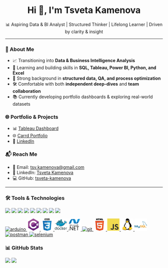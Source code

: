 <h1 align="center">Hi 👋, I'm Tsveta Kamenova</h1>
<p align="center">
📊 Aspiring Data & BI Analyst | Structured Thinker | Lifelong Learner | Driven by clarity & insight
</p>

---

### 🚀 About Me

- 📈 Transitioning into **Data & Business Intelligence Analysis**
- 🧠 Learning and building skills in **SQL, Tableau, Power BI, Python, and Excel**
- 🎯 Strong background in **structured data, QA, and process optimization**
- 🛠️ Comfortable with both **independent deep-dives** and **team collaboration**
- 📚 Currently developing portfolio dashboards & exploring real-world datasets


### 🌐 Portfolio & Projects

- 📊 [Tableau Dashboard](https://public.tableau.com/views/Portfolio_17545771211020/SalesDashboard)
- 🌐 [Carrd Portfolio](https://tsvetakamenovabikesales.carrd.co)
- 💼 [LinkedIn](https://www.linkedin.com/in/tsveta-kamenova-b64739120/)


### 📬 Reach Me

- 📧 Email: [tsv.kamenova@gmail.com](mailto:tsv.kamenova@gmail.com)
- 💼 LinkedIn: [Tsveta Kamenova](https://www.linkedin.com/in/tsveta-kamenova-b64739120/)
- 💻 GitHub: [tsveta-kamenova](https://github.com/tsveta-kamenova)

---

### 🛠️ Tools & Technologies

<p align="left">
  <!-- Core BI/Data Tools -->
  <img src="https://img.shields.io/badge/SQL-CC2927?style=for-the-badge&logo=postgresql&logoColor=white"/>
  <img src="https://img.shields.io/badge/Tableau-E97627?style=for-the-badge&logo=tableau&logoColor=white"/>
  <img src="https://img.shields.io/badge/Power%20BI-F2C811?style=for-the-badge&logo=powerbi&logoColor=black"/>
  <img src="https://img.shields.io/badge/Excel-217346?style=for-the-badge&logo=microsoft-excel&logoColor=white"/>
  <img src="https://img.shields.io/badge/Python-3776AB?style=for-the-badge&logo=python&logoColor=white"/>
  <img src="https://img.shields.io/badge/SPSS-009FDA?style=for-the-badge"/>
  <img src="https://img.shields.io/badge/Askia-005EB8?style=for-the-badge"/>
  <img src="https://img.shields.io/badge/Q%20(DisplayR)-004B87?style=for-the-badge"/>
  <img src="https://img.shields.io/badge/AutoCAD-E44726?style=for-the-badge&logo=autodesk&logoColor=white"/>
</p>

  <!-- Your existing stack -->
  <a href="https://www.arduino.cc/" target="_blank" rel="noreferrer">
    <img src="https://cdn.worldvectorlogo.com/logos/arduino-1.svg" alt="arduino" width="40" height="40"/>
  </a>
  <a href="https://www.w3schools.com/cs/" target="_blank" rel="noreferrer">
    <img src="https://raw.githubusercontent.com/devicons/devicon/master/icons/csharp/csharp-original.svg" alt="csharp" width="40" height="40"/>
  </a>
  <a href="https://www.w3schools.com/css/" target="_blank" rel="noreferrer">
    <img src="https://raw.githubusercontent.com/devicons/devicon/master/icons/css3/css3-original-wordmark.svg" alt="css3" width="40" height="40"/>
  </a>
  <a href="https://www.docker.com/" target="_blank" rel="noreferrer">
    <img src="https://raw.githubusercontent.com/devicons/devicon/master/icons/docker/docker-original-wordmark.svg" alt="docker" width="40" height="40"/>
  </a>
  <a href="https://dotnet.microsoft.com/" target="_blank" rel="noreferrer">
    <img src="https://raw.githubusercontent.com/devicons/devicon/master/icons/dot-net/dot-net-original-wordmark.svg" alt="dotnet" width="40" height="40"/>
  </a>
  <a href="https://git-scm.com/" target="_blank" rel="noreferrer">
    <img src="https://www.vectorlogo.zone/logos/git-scm/git-scm-icon.svg" alt="git" width="40" height="40"/>
  </a>
  <a href="https://www.w3.org/html/" target="_blank" rel="noreferrer">
    <img src="https://raw.githubusercontent.com/devicons/devicon/master/icons/html5/html5-original-wordmark.svg" alt="html5" width="40" height="40"/>
  </a>
  <a href="https://developer.mozilla.org/en-US/docs/Web/JavaScript" target="_blank" rel="noreferrer">
    <img src="https://raw.githubusercontent.com/devicons/devicon/master/icons/javascript/javascript-original.svg" alt="javascript" width="40" height="40"/>
  </a>
  <a href="https://www.linux.org/" target="_blank" rel="noreferrer">
    <img src="https://raw.githubusercontent.com/devicons/devicon/master/icons/linux/linux-original.svg" alt="linux" width="40" height="40"/>
  </a>
  <a href="https://www.mysql.com/" target="_blank" rel="noreferrer">
    <img src="https://raw.githubusercontent.com/devicons/devicon/master/icons/mysql/mysql-original-wordmark.svg" alt="mysql" width="40" height="40"/>
  </a>
  <a href="https://postman.com" target="_blank" rel="noreferrer">
    <img src="https://www.vectorlogo.zone/logos/getpostman/getpostman-icon.svg" alt="postman" width="40" height="40"/>
  </a>
  <a href="https://www.selenium.dev" target="_blank" rel="noreferrer">
    <img src="https://raw.githubusercontent.com/detain/svg-logos/780f25886640cef088af994181646db2f6b1a3f8/svg/selenium-logo.svg" alt="selenium" width="40" height="40"/>
  </a>
</p>

### 📊 GitHub Stats

<p align="left">
  <img src="https://github-readme-stats.vercel.app/api?username=tsveta-kamenova&count_private=true&theme=tokyonight&show_icons=true"/>
  <img src="https://github-readme-stats.vercel.app/api/top-langs/?username=tsveta-kamenova&langs_count=5&theme=tokyonight"/>
</p>
